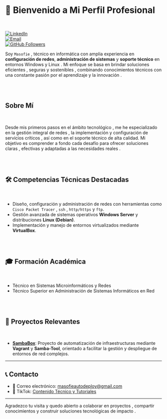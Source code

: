 # 👋 Bienvenido a Mi Perfil Profesional
<br>

[![LinkedIn](https://img.shields.io/badge/LinkedIn-Masofie-blue?style=flat&logo=linkedin&logoColor=white)](https://www.linkedin.com/in/masofie/)  
[![Email](https://img.shields.io/badge/Email-masofieautodeploy@gmail.com-c14438?style=flat&logo=gmail&logoColor=white)](mailto:masofieautodeploy@gmail.com)  
[![GitHub Followers](https://img.shields.io/github/followers/masofie?label=Seguidores&style=social)](https://github.com/masofie)

Soy ``Masofie`` , técnico en informática con amplia experiencia en **configuración de redes**, **administración de sistemas** y **soporte técnico** en entornos Windows y Linux . Mi enfoque se basa en brindar soluciones eficientes , seguras y sostenibles , combinando conocimientos técnicos con una constante pasión por el aprendizaje y la innovación .

<br>
<br>

## Sobre Mí
<br>

Desde mis primeros pasos en el ámbito tecnológico , me he especializado en la gestión integral de redes , la implementación y configuración de servicios críticos , así como en el soporte técnico de alta calidad. Mi objetivo es comprender a fondo cada desafío para ofrecer soluciones claras , efectivas y adaptadas a las necesidades reales .

<br>
<br>

## 🛠️ Competencias Técnicas Destacadas
<br>

- Diseño, configuración y administración de redes con herramientas como ``Cisco Packet Tracer`` , ``ssh`` , ``http/https`` y ``ftp``.  
- Gestión avanzada de sistemas operativos **Windows Server** y distribuciones **Linux (Debian)**.  
- Implementación y manejo de entornos virtualizados mediante **VirtualBox**.

<br>
<br>

## 🎓 Formación Académica
<br>

- Técnico en Sistemas Microinformáticos y Redes  
- Técnico Superior en Administración de Sistemas Informáticos en Red

<br>
<br>

## 🚀 Proyectos Relevantes
<br>

- **[SambaBox](https://github.com/masofie/sambabox?tab=readme-ov-file)**: Proyecto de automatización de infraestructuras mediante **Vagrant** y **Samba-Tool**, orientado a facilitar la gestión y despliegue de entornos de red complejos.

---

## 📞 Contacto

- 📧 Correo electrónico: masofieautodeploy@gmail.com  
- 🎥 TikTok: [Contenido Técnico y Tutoriales](https://www.tiktok.com/@masofiedeploy)

---

Agradezco tu visita y quedo abierto a colaborar en proyectos , compartir conocimientos y construir soluciones tecnológicas de impacto .
